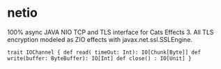 # netio

100% async JAVA NIO TCP and TLS interface for Cats Effects 3. All TLS encryption modeled as ZIO effects with javax.net.ssl.SSLEngine.


`trait IOChannel {
  def read( timeOut: Int): IO[Chunk[Byte]]
  def write(buffer: ByteBuffer): IO[Int]
  def close() : IO[Unit]
}`
